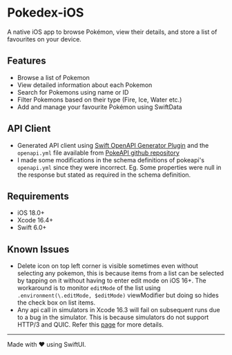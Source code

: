 # Pokedex-iOS
A native iOS app to browse Pokémon, view their details, and store a list of favourites on your device.

## Features
- Browse a list of Pokemon
- View detailed information about each Pokemon
- Search for Pokemons using name or ID
- Filter Pokemons based on their type (Fire, Ice, Water etc.)
- Add and manage your favourite Pokémon using SwiftData

## API Client
- Generated API client using [Swift OpenAPI Generator Plugin](https://github.com/apple/swift-openapi-generator) and the `openapi.yml` file available from [PokeAPI github repository](https://github.com/PokeAPI/pokeapi/)
- I made some modifications in the schema definitions of pokeapi's `openapi.yml` since they were incorrect. Eg. Some properties were null in the response but stated as required in the schema definition. 

## Requirements
- iOS 18.0+
- Xcode 16.4+
- Swift 6.0+

## Known Issues
- Delete icon on top left corner is visible sometimes even without selecting any pokemon, this is because items from a list can be selected by tapping on it without having to enter edit mode on iOS 16+. The workaround is to monitor `editMode` of the list using `.environment(\.editMode, $editMode)` viewModifier but doing so hides the check box on list items.
- Any api call in simulators in Xcode 16.3 will fail on subsequent runs due to a bug in the simulator. This is because simulators do not support HTTP/3 and QUIC. Refer this [page](https://developer.apple.com/forums/thread/777999) for more details.

---

Made with ❤️ using SwiftUI.
